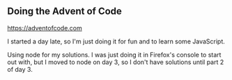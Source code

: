 ## Doing the Advent of Code

https://adventofcode.com

I started a day late, so I'm just doing it for fun and to learn some JavaScript.

Using node for my solutions. I was just doing it in Firefox's console to start out with,
but I moved to node on day 3, so I don't have solutions until part 2 of day 3.
